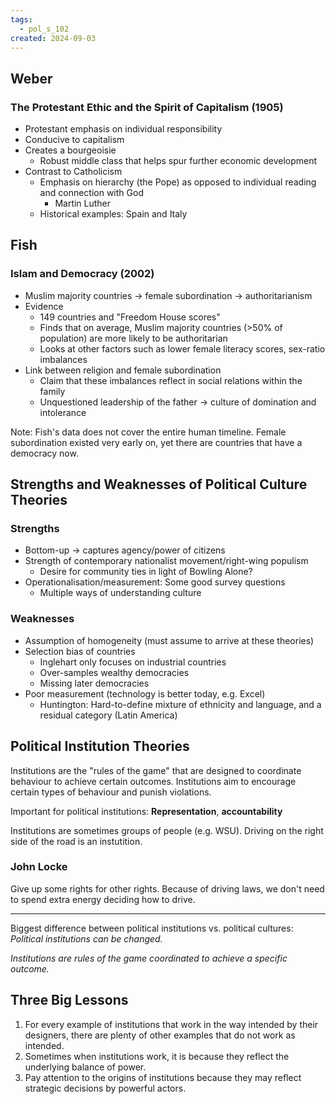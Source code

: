 ```yaml
---
tags:
  - pol_s_102
created: 2024-09-03
---
```


## Weber

### The Protestant Ethic and the Spirit of Capitalism (1905)

- Protestant emphasis on individual responsibility
- Conducive to capitalism
- Creates a bourgeoisie
  - Robust middle class that helps spur further economic development
- Contrast to Catholicism
  - Emphasis on hierarchy (the Pope) as opposed to individual reading and connection with God
    - Martin Luther
  - Historical examples: Spain and Italy

## Fish

### Islam and Democracy (2002)

- Muslim majority countries -> female subordination -> authoritarianism
- Evidence
  - 149 countries and "Freedom House scores"
  - Finds that on average, Muslim majority countries (>50% of population) are more likely to be authoritarian
  - Looks at other factors such as lower female literacy scores, sex-ratio imbalances
- Link between religion and female subordination
  - Claim that these imbalances reflect in social relations within the family
  - Unquestioned leadership of the father -> culture of domination and intolerance

Note: Fish's data does not cover the entire human timeline. Female subordination existed very early on, yet there are countries that have a democracy now.

## Strengths and Weaknesses of Political Culture Theories

### Strengths

- Bottom-up -> captures agency/power of citizens
- Strength of contemporary nationalist movement/right-wing populism
  - Desire for community ties in light of Bowling Alone?
- Operationalisation/measurement: Some good survey questions
  - Multiple ways of understanding culture

### Weaknesses

- Assumption of homogeneity (must assume to arrive at these theories)
- Selection bias of countries
  - Inglehart only focuses on industrial countries
  - Over-samples wealthy democracies
  - Missing later democracies
- Poor measurement (technology is better today, e.g. Excel)
  - Huntington: Hard-to-define mixture of ethnicity and language, and a residual category (Latin America)

## Political Institution Theories

Institutions are the "rules of the game" that are designed to coordinate behaviour to achieve certain outcomes.
Institutions aim to encourage certain types of behaviour and punish violations.

Important for political institutions: **Representation**, **accountability**

Institutions are sometimes groups of people (e.g. WSU).
Driving on the right side of the road is an instutition.

### John Locke

Give up some rights for other rights. Because of driving laws, we don't need to spend extra energy deciding how to drive.

---

Biggest difference between political institutions vs. political cultures: *Political institutions can be changed.*

*Institutions are rules of the game coordinated to achieve a specific outcome.*

## Three Big Lessons

1. For every example of institutions that work in the way intended by their designers, there are plenty of other examples that do not work as intended.
2. Sometimes when institutions work, it is because they reflect the underlying balance of power.
3. Pay attention to the origins of institutions because they may reflect strategic decisions by powerful actors.